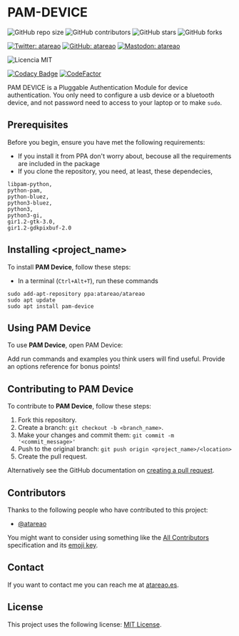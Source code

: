# PAM-DEVICE


![GitHub repo size](https://img.shields.io/github/repo-size/atareao/pam-device)
![GitHub contributors](https://img.shields.io/github/contributors/atareao/pam-device)
![GitHub stars](https://img.shields.io/github/stars/atareao/pam-device?style=social)
![GitHub forks](https://img.shields.io/github/forks/atareao/pam-device?style=social)



[![Twitter: atareao](https://img.shields.io/twitter/follow/atareao.svg?style=social)](https://twitter.com/atareao)
[![GitHub: atareao](https://img.shields.io/github/followers/atareao?label=Follow)](https://github.com/atareao)
[![Mastodon: atareao](https://img.shields.io/mastodon/follow/atareao?domain=https%3A%2F%2Fmastodon.social)](https://mastodon.social/@atareao)


![Licencia MIT](https://img.shields.io/badge/Licencia-MIT-green)

[![Codacy Badge](https://api.codacy.com/project/badge/Grade/b3e704c3f150404582cd23b9fcb4be32)](https://www.codacy.com/manual/atareao/pam-device?utm_source=github.com&amp;utm_medium=referral&amp;utm_content=atareao/pam-device&amp;utm_campaign=Badge_Grade)
[![CodeFactor](https://www.codefactor.io/repository/github/atareao/pam-device/badge/master)](https://www.codefactor.io/repository/github/atareao/pam-device/overview/master)

PAM DEVICE is a Pluggable Authentication Module for device authentication. You only need to configure a usb device or a bluetooth device, and not password need to access to your laptop or to make `sudo`.


## Prerequisites

Before you begin, ensure you have met the following requirements:

* If you install it from PPA don't worry about, becouse all the requirements are included in the package
* If you clone the repository, you need, at least, these dependecies,

```
libpam-python,
python-pam,
python-bluez,
python3-bluez,
python3,
python3-gi,
gir1.2-gtk-3.0,
gir1.2-gdkpixbuf-2.0
```

## Installing <project_name>

To install **PAM Device**, follow these steps:

* In a terminal (`Ctrl+Alt+T`), run these commands

```
sudo add-apt-repository ppa:atareao/atareao
sudo apt update
sudo apt install pam-device
```

## Using PAM Device

To use **PAM Device**, open PAM Device:


Add run commands and examples you think users will find useful. Provide an options reference for bonus points!

## Contributing to PAM Device

To contribute to **PAM Device**, follow these steps:

1. Fork this repository.
2. Create a branch: `git checkout -b <branch_name>`.
3. Make your changes and commit them: `git commit -m '<commit_message>'`
4. Push to the original branch: `git push origin <project_name>/<location>`
5. Create the pull request.

Alternatively see the GitHub documentation on [creating a pull request](https://help.github.com/en/github/collaborating-with-issues-and-pull-requests/creating-a-pull-request).

## Contributors

Thanks to the following people who have contributed to this project:

* [@atareao](https://github.com/atareao)

You might want to consider using something like the [All Contributors](https://github.com/all-contributors/all-contributors) specification and its [emoji key](https://allcontributors.org/docs/en/emoji-key).

## Contact

If you want to contact me you can reach me at [atareao.es](https://www.atareao.es).

## License

This project uses the following license: [MIT License](https://choosealicense.com/licenses/mit/).
